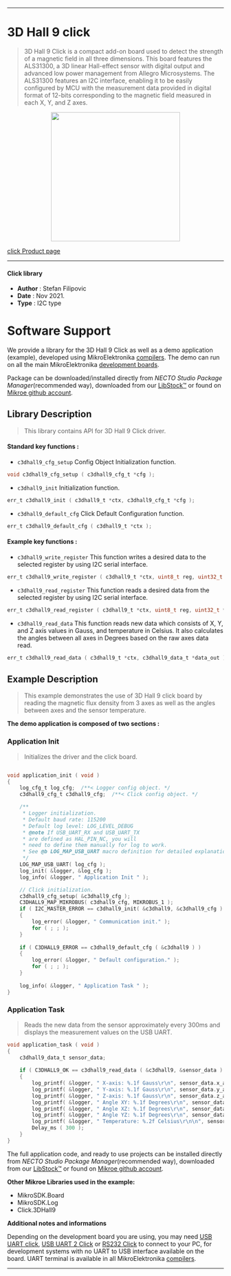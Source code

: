 
---
# 3D Hall 9 click

> 3D Hall 9 Click is a compact add-on board used to detect the strength of a magnetic field in all three dimensions. This board features the ALS31300, a 3D linear Hall-effect sensor with digital output and advanced low power management from Allegro Microsystems. The ALS31300 features an I2C interface, enabling it to be easily configured by MCU with the measurement data provided in digital format of 12-bits corresponding to the magnetic field measured in each X, Y, and Z axes.

<p align="center">
  <img src="https://download.mikroe.com/images/click_for_ide/3dhall9_click.png" height=300px>
</p>

[click Product page](https://www.mikroe.com/3d-hall-9-click)

---


#### Click library

- **Author**        : Stefan Filipovic
- **Date**          : Nov 2021.
- **Type**          : I2C type


# Software Support

We provide a library for the 3D Hall 9 Click
as well as a demo application (example), developed using MikroElektronika
[compilers](https://www.mikroe.com/necto-studio).
The demo can run on all the main MikroElektronika [development boards](https://www.mikroe.com/development-boards).

Package can be downloaded/installed directly from *NECTO Studio Package Manager*(recommended way), downloaded from our [LibStock&trade;](https://libstock.mikroe.com) or found on [Mikroe github account](https://github.com/MikroElektronika/mikrosdk_click_v2/tree/master/clicks).

## Library Description

> This library contains API for 3D Hall 9 Click driver.

#### Standard key functions :

- `c3dhall9_cfg_setup` Config Object Initialization function.
```c
void c3dhall9_cfg_setup ( c3dhall9_cfg_t *cfg );
```

- `c3dhall9_init` Initialization function.
```c
err_t c3dhall9_init ( c3dhall9_t *ctx, c3dhall9_cfg_t *cfg );
```

- `c3dhall9_default_cfg` Click Default Configuration function.
```c
err_t c3dhall9_default_cfg ( c3dhall9_t *ctx );
```

#### Example key functions :

- `c3dhall9_write_register` This function writes a desired data to the selected register by using I2C serial interface.
```c
err_t c3dhall9_write_register ( c3dhall9_t *ctx, uint8_t reg, uint32_t data_in );
```

- `c3dhall9_read_register` This function reads a desired data from the selected register by using I2C serial interface.
```c
err_t c3dhall9_read_register ( c3dhall9_t *ctx, uint8_t reg, uint32_t *data_out );
```

- `c3dhall9_read_data` This function reads new data which consists of X, Y, and Z axis values in Gauss, and temperature in Celsius. It also calculates the angles between all axes in Degrees based on the raw axes data read.
```c
err_t c3dhall9_read_data ( c3dhall9_t *ctx, c3dhall9_data_t *data_out );
```

## Example Description

> This example demonstrates the use of 3D Hall 9 click board by reading the magnetic
flux density from 3 axes as well as the angles between axes and the sensor temperature.

**The demo application is composed of two sections :**

### Application Init

> Initializes the driver and the click board.

```c

void application_init ( void )
{
    log_cfg_t log_cfg;  /**< Logger config object. */
    c3dhall9_cfg_t c3dhall9_cfg;  /**< Click config object. */

    /** 
     * Logger initialization.
     * Default baud rate: 115200
     * Default log level: LOG_LEVEL_DEBUG
     * @note If USB_UART_RX and USB_UART_TX 
     * are defined as HAL_PIN_NC, you will 
     * need to define them manually for log to work. 
     * See @b LOG_MAP_USB_UART macro definition for detailed explanation.
     */
    LOG_MAP_USB_UART( log_cfg );
    log_init( &logger, &log_cfg );
    log_info( &logger, " Application Init " );

    // Click initialization.
    c3dhall9_cfg_setup( &c3dhall9_cfg );
    C3DHALL9_MAP_MIKROBUS( c3dhall9_cfg, MIKROBUS_1 );
    if ( I2C_MASTER_ERROR == c3dhall9_init( &c3dhall9, &c3dhall9_cfg ) ) 
    {
        log_error( &logger, " Communication init." );
        for ( ; ; );
    }
    
    if ( C3DHALL9_ERROR == c3dhall9_default_cfg ( &c3dhall9 ) )
    {
        log_error( &logger, " Default configuration." );
        for ( ; ; );
    }
    
    log_info( &logger, " Application Task " );
}

```

### Application Task

> Reads the new data from the sensor approximately every 300ms and displays the measurement values on the USB UART.

```c
void application_task ( void )
{
    c3dhall9_data_t sensor_data;
    
    if ( C3DHALL9_OK == c3dhall9_read_data ( &c3dhall9, &sensor_data ) )
    {
        log_printf( &logger, " X-axis: %.1f Gauss\r\n", sensor_data.x_axis );
        log_printf( &logger, " Y-axis: %.1f Gauss\r\n", sensor_data.y_axis );
        log_printf( &logger, " Z-axis: %.1f Gauss\r\n", sensor_data.z_axis );
        log_printf( &logger, " Angle XY: %.1f Degrees\r\n", sensor_data.angle_xy );
        log_printf( &logger, " Angle XZ: %.1f Degrees\r\n", sensor_data.angle_xz );
        log_printf( &logger, " Angle YZ: %.1f Degrees\r\n", sensor_data.angle_yz );
        log_printf( &logger, " Temperature: %.2f Celsius\r\n\n", sensor_data.temperature );
        Delay_ms ( 300 );
    }
}
```


The full application code, and ready to use projects can be installed directly from *NECTO Studio Package Manager*(recommended way), downloaded from our [LibStock&trade;](https://libstock.mikroe.com) or found on [Mikroe github account](https://github.com/MikroElektronika/mikrosdk_click_v2/tree/master/clicks).

**Other Mikroe Libraries used in the example:**

- MikroSDK.Board
- MikroSDK.Log
- Click.3DHall9

**Additional notes and informations**

Depending on the development board you are using, you may need
[USB UART click](https://www.mikroe.com/usb-uart-click),
[USB UART 2 Click](https://www.mikroe.com/usb-uart-2-click) or
[RS232 Click](https://www.mikroe.com/rs232-click) to connect to your PC, for
development systems with no UART to USB interface available on the board. UART
terminal is available in all MikroElektronika
[compilers](https://shop.mikroe.com/compilers).

---

